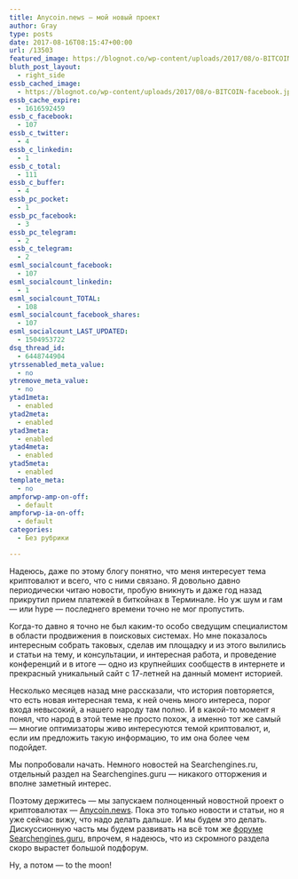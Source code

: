 ```yaml
---
title: Anycoin.news — мой новый проект
author: Gray
type: posts
date: 2017-08-16T08:15:47+00:00
url: /13503
featured_image: https://blognot.co/wp-content/uploads/2017/08/o-BITCOIN-facebook.jpg
bluth_post_layout:
  - right_side
essb_cached_image:
  - https://blognot.co/wp-content/uploads/2017/08/o-BITCOIN-facebook.jpg
essb_cache_expire:
  - 1616592459
essb_c_facebook:
  - 107
essb_c_twitter:
  - 4
essb_c_linkedin:
  - 1
essb_c_total:
  - 111
essb_c_buffer:
  - 4
essb_pc_pocket:
  - 1
essb_pc_facebook:
  - 3
essb_pc_telegram:
  - 2
essb_c_telegram:
  - 2
esml_socialcount_facebook:
  - 107
esml_socialcount_linkedin:
  - 1
esml_socialcount_TOTAL:
  - 108
esml_socialcount_facebook_shares:
  - 107
esml_socialcount_LAST_UPDATED:
  - 1504953722
dsq_thread_id:
  - 6448744904
ytrssenabled_meta_value:
  - no
ytremove_meta_value:
  - no
ytad1meta:
  - enabled
ytad2meta:
  - enabled
ytad3meta:
  - enabled
ytad4meta:
  - enabled
ytad5meta:
  - enabled
template_meta:
  - no
ampforwp-amp-on-off:
  - default
ampforwp-ia-on-off:
  - default
categories:
  - Без рубрики

---
```








Надеюсь, даже по этому блогу понятно, что меня интересует тема криптовалют и всего, что с ними связано. Я довольно давно периодически читаю новости, пробую вникнуть и даже год назад прикрутил прием платежей в биткойнах в Терминале. Но уж шум и гам — или hype — последнего времени точно не мог пропустить.

Когда-то давно я точно не был каким-то особо сведущим специалистом в области продвижения в поисковых системах. Но мне показалось интересным собрать таковых, сделав им площадку и из этого вылились и статьи на тему, и консультации, и интересная работа, и проведение конференций и в итоге — одно из крупнейших сообществ в интернете и прекрасный уникальный сайт с 17-летней на данный момент историей.

Несколько месяцев назад мне рассказали, что история повторяется, что есть новая интересная тема, к ней очень много интереса, порог входа невысокий, а нашего народу там полно. И в какой-то момент я понял, что народ в этой теме не просто похож, а именно тот же самый — многие оптимизаторы живо интересуются темой криптовалют, и, если им предложить такую информацию, то им она более чем подойдет.

Мы попробовали начать. Немного новостей на Searchengines.ru, отдельный раздел на Searchengines.guru — никакого отторжения и вполне заметный интерес.

Поэтому держитесь — мы запускаем полноценный новостной проект о криптовалютах — [Anycoin.news][1]. Пока это только новости и статьи, но я уже сейчас вижу, что надо делать дальше. И мы будем это делать. Дискуссионную часть мы будем развивать на всё том же [форуме Searchengines.guru][2], впрочем, я надеюсь, что из скромного раздела скоро вырастет большой подфорум.

Ну, а потом — to the moon!

 [1]: https://anycoinnews.ru/
 [2]: https://searchengines.guru/forumdisplay.php?f=127